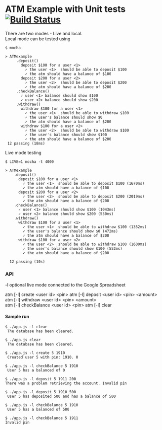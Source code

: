 # ATM Example with Unit tests [![Build Status](https://travis-ci.org/marek5050/ATMwithTests.svg?branch=master)](https://travis-ci.org/marek5050/ATMwithTests)

There are two modes - Live and local.  
Local mode can be tested using  

```
$ mocha

> ATMexample
     .deposit()
       deposit $100 for a user <1>
         ✓ the user <1>  should be able to deposit $100
         ✓ the atm should have a balance of $100
       deposit $200 for a user <2>
         ✓ the user <2>  should be able to deposit $200
         ✓ the atm should have a balance of $200
     .checkBalance()
       ✓ user <1> balance should show $100
       ✓ user <2> balance should show $200
     .withdraw()
       withdraw $100 for a user <1>
         ✓ the user <1>  should be able to withdraw $100
         ✓ the user's balance should show $0
         ✓ the atm should have a balance of $200
       withdraw $100 for a user <2>
         ✓ the user <2>  should be able to withdraw $100
         ✓ the user's balance should show $100
         ✓ the atm should have a balance of $200
 12 passing (18ms)
```

Live mode testing  

```
$ LIVE=1 mocha -t 4000

> ATMexample
    .deposit()
      deposit $100 for a user <1>
        ✓ the user <1>  should be able to deposit $100 (1670ms)
        ✓ the atm should have a balance of $100
      deposit $200 for a user <2>
        ✓ the user <2>  should be able to deposit $200 (2019ms)
        ✓ the atm should have a balance of $200
    .checkBalance()
      ✓ user <1> balance should show $100 (1043ms)
      ✓ user <2> balance should show $200 (530ms)
    .withdraw()
      withdraw $100 for a user <1>
        ✓ the user <1>  should be able to withdraw $100 (1352ms)
        ✓ the user's balance should show $0 (472ms)
        ✓ the atm should have a balance of $200
      withdraw $100 for a user <2>
        ✓ the user <2>  should be able to withdraw $100 (1600ms)
        ✓ the user's balance should show $100 (552ms)
        ✓ the atm should have a balance of $200
  
  12 passing (10s)
```

### API 
-l  optional live mode connected to the Google Spreadsheet   

atm [-l] create \<user id> \<pin>
atm [-l] deposit \<user id> \<pin> \<amount>   
atm [-l] withdraw \<user id> \<pin> \<amount>  
atm [-l] checkBalance \<user id> \<pin>
atm [-l] clear 

#### Sample run
 
```
$ ./app.js -l clear
 The database has been cleared. 
 
$ ./app.js clear
 The database has been cleared.
  
$ ./app.js -l create 5 1910
 Created user 5 with pin: 1910. 0
 
$ ./app.js -l checkBalance 5 1910
 User 5 has a balanced of 0
 
$ ./app.js -l deposit 5 1911 200
There was a problem retrieving the account. Invalid pin

$ ./app.js -l deposit 5 1910 500
 User 5 has deposited 500 and has a balance of 500
 
$ ./app.js -l checkBalance 5 1910
 User 5 has a balanced of 500
 
$ ./app.js -l checkBalance 5 1911
Invalid pin

```